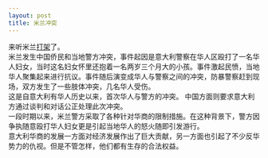 ```yaml
---
layout: post
title: 米兰冲突
---
```


<p>    来听米兰<a href="http://www.francaisblog.com.cn/node/565">打架</a>了。<br />
    米兰发生中国侨民和当地警方冲突，事件起因是意大利警察在华人区殴打了一名华人妇女，当时这名妇女怀里还抱着一名两岁三个月大的小孩。事件激起民愤，当地华人聚集起来进行抗议。事件随后演变成华人与警察之间的冲突，防暴警察赶到现场，双方发生了一些肢体冲突，几名华人受伤。<br />
    这是自意大利有华人历史以来，首次华人与警方的冲突。   中国方面则要求意大利方通过谈判和对话公正处理此次冲突。<br />
    一段时期以来，米兰警方采取了各种针对华商的限制措施。在这种背景下，警方因争执随意殴打华人妇女更是引起当地华人的怒火随即引发游行。<br />
    意大利华商的发展一方面对经济发展作出了巨大贡献，另一方面也引起了不少反华势力的仇视。但是不管怎样，他们都有生存的合法权益。</p>
